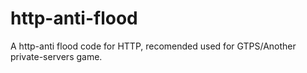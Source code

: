 # http-anti-flood
A http-anti flood code for HTTP, recomended used for GTPS/Another private-servers game.

